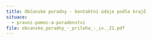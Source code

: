 ```yaml
---
title: Občanské poradny - kontaktní údaje podle krajů
situace:
  - pravni-pomoc-a-poradenstvi
file: obcanske_poradny_-_priloha_-_iv._21.pdf
---
```

